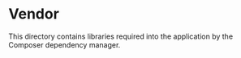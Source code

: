 # Vendor
This directory contains libraries required into the application by the Composer dependency manager.